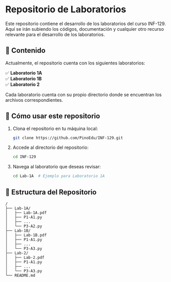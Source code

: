 # Repositorio de Laboratorios

Este repositorio contiene el desarrollo de los laboratorios del curso INF-129. Aquí se irán subiendo los códigos, documentación y cualquier otro recurso relevante para el desarrollo de los laboratorios.

## 📂 Contenido

Actualmente, el repositorio cuenta con los siguientes laboratorios:

✅ **Laboratorio 1A**  
✅ **Laboratorio 1B**  
✅ **Laboratorio 2**

Cada laboratorio cuenta con su propio directorio donde se encuentran los archivos correspondientes.

## 🚀 Cómo usar este repositorio

1. Clona el repositorio en tu máquina local:
   ```sh
   git clone https://github.com/PinoEdu/INF-129.git
   ```
2. Accede al directorio del repositorio:
   ```sh
   cd INF-129
   ```
3. Navega al laboratorio que deseas revisar:
   ```sh
   cd Lab-1A  # Ejemplo para Laboratorio 1A
   ```

## 📌 Estructura del Repositorio

```
/
├── Lab-1A/
│   ├── Lab-1A.pdf
│   ├── P1-A1.py
│   ├── ...
│   └── P3-A2.py
├── Lab-1B/
│   ├── Lab-1B.pdf
│   ├── P1-A1.py
│   ├── ...
│   └── P3-A3.py
├── Lab-2/
│   ├── Lab-2.pdf
│   ├── P1-A1.py
│   ├── ...
│   └── P3-A3.py
└── README.md
```
